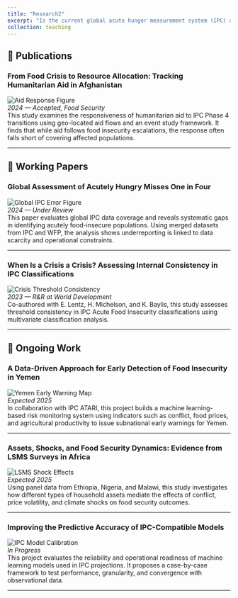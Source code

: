 ```yaml
---
title: "Research2"
excerpt: "Is the current global acute hunger measurement system (IPC) accurate?<br/><img src='../images/bunching_paper.png'>"
collection: teaching
---
```


## 📘 Publications

### **From Food Crisis to Resource Allocation: Tracking Humanitarian Aid in Afghanistan**  
![Aid Response Figure](/assets/images/aid_afghanistan_fig.png)  
*2024 — Accepted, Food Security*  
This study examines the responsiveness of humanitarian aid to IPC Phase 4 transitions using geo-located aid flows and an event study framework. It finds that while aid follows food insecurity escalations, the response often falls short of covering affected populations.

---

## 🧾 Working Papers

### **Global Assessment of Acutely Hungry Misses One in Four**  
![Global IPC Error Figure](/assets/images/global_ipc_gap.png)  
*2024 — Under Review*  
This paper evaluates global IPC data coverage and reveals systematic gaps in identifying acutely food-insecure populations. Using merged datasets from IPC and WFP, the analysis shows underreporting is linked to data scarcity and operational constraints.

---

### **When Is a Crisis a Crisis? Assessing Internal Consistency in IPC Classifications**  
![Crisis Threshold Consistency](/assets/images/ipc_consistency.png)  
*2023 — R&R at World Development*  
Co-authored with E. Lentz, H. Michelson, and K. Baylis, this study assesses threshold consistency in IPC Acute Food Insecurity classifications using multivariate classification analysis.

---

## 🔬 Ongoing Work

### **A Data-Driven Approach for Early Detection of Food Insecurity in Yemen**  
![Yemen Early Warning Map](/assets/images/yemen_model_map.png)  
*Expected 2025*  
In collaboration with IPC ATARI, this project builds a machine learning-based risk monitoring system using indicators such as conflict, food prices, and agricultural productivity to issue subnational early warnings for Yemen.

---

### **Assets, Shocks, and Food Security Dynamics: Evidence from LSMS Surveys in Africa**  
![LSMS Shock Effects](/assets/images/lsms_assets_fs.png)  
*Expected 2025*  
Using panel data from Ethiopia, Nigeria, and Malawi, this study investigates how different types of household assets mediate the effects of conflict, price volatility, and climate shocks on food security outcomes.

---

### **Improving the Predictive Accuracy of IPC-Compatible Models**  
![IPC Model Calibration](/assets/images/ipc_model_accuracy.png)  
*In Progress*  
This project evaluates the reliability and operational readiness of machine learning models used in IPC projections. It proposes a case-by-case framework to test performance, granularity, and convergence with observational data.

---
